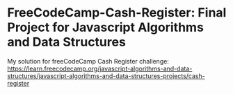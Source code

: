 # FreeCodeCamp-Cash-Register: Final Project for Javascript Algorithms and Data Structures

My solution for freeCodeCamp Cash Register challenge: https://learn.freecodecamp.org/javascript-algorithms-and-data-structures/javascript-algorithms-and-data-structures-projects/cash-register

